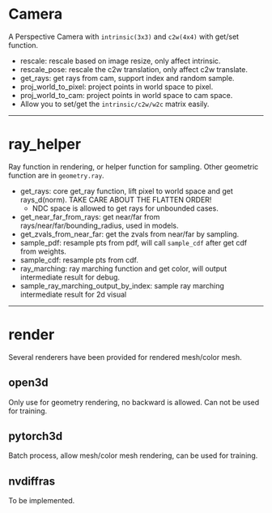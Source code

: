 # Camera
A Perspective Camera with `intrinsic(3x3)` and `c2w(4x4)` with get/set function.
- rescale: rescale based on image resize, only affect intrinsic.
- rescale_pose: rescale the c2w translation, only affect c2w translate.
- get_rays: get rays from cam, support index and random sample.
- proj_world_to_pixel: project points in world space to pixel.
- proj_world_to_cam: project points in world space to cam space.
- Allow you to set/get the `intrinsic/c2w/w2c` matrix easily.

------------------------------------------------------------------------
# ray_helper
Ray function in rendering, or helper function for sampling. Other geometric function are in `geometry.ray`.
- get_rays: core get_ray function, lift pixel to world space and get rays_d(norm). TAKE CARE ABOUT THE FLATTEN ORDER!
  - NDC space is allowed to get rays for unbounded cases.
- get_near_far_from_rays: get near/far from rays/near/far/bounding_radius, used in models.
- get_zvals_from_near_far: get the zvals from near/far by sampling.
- sample_pdf: resample pts from pdf, will call `sample_cdf` after get cdf from weights.
- sample_cdf: resample pts from cdf.
- ray_marching: ray marching function and get color, will output intermediate result for debug.
- sample_ray_marching_output_by_index: sample ray marching intermediate result for 2d visual

------------------------------------------------------------------------
# render
Several renderers have been provided for rendered mesh/color mesh.
## open3d
Only use for geometry rendering, no backward is allowed. Can not be used for training.
## pytorch3d
Batch process, allow mesh/color mesh rendering, can be used for training.
## nvdiffras
To be implemented.
